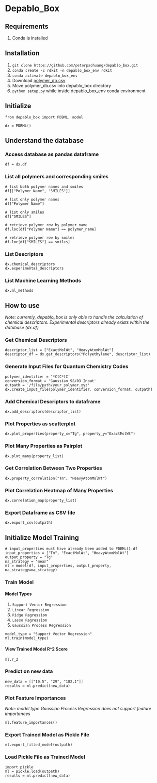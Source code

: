# Depablo_Box

## Requirements

1. Conda is installed

## Installation
1. `git clone https://github.com/peterpaohuang/depablo_box.git`
2. `conda create -c rdkit -n depablo_box_env rdkit`
3. `conda activate depablo_box_env`
4. Download [polymer_db.csv](https://drive.google.com/file/d/1J0MbhEI2AIuihl0YavBBL0xl9xWgDBjQ/view?usp=sharing)
5. Move polymer_db.csv into depablo_box directory
6. `python setup.py` while inside depablo_box_env conda environment

## Initialize
```
from depablo_box import PDBML, model

dx = PDBML()
```
## Understand the database
### Access database as pandas dataframe
```
df = dx.df
```

### List all polymers and corresponding smiles
```
# list both polymer names and smiles
df[["Polymer Name", "SMILES"]]

# list only polymer names
df["Polymer Name"]

# list only smiles
df["SMILES"]

# retrieve polymer row by polymer_name
df.loc[df["Polymer Name"] == polymer_name]

# retrieve polymer row by smiles
df.loc[df["SMILES"] == smiles]
```

### List Descriptors
```
dx.chemical_descriptors
dx.experimental_descriptors
```

### List Machine Learning Methods
```
dx.ml_methods
```

## How to use
_Note: currently, depablo_box is only able to handle the calculation of chemical descriptors. Experimental descriptors already exists within the database (dx.df)_
### Get Chemical Descriptors 
```
descriptor_list = ["ExactMolWt", "HeavyAtomMolWt"]
descriptor_df = dx.get_descriptors("Polyethylene", descriptor_list)
```

### Generate Input Files for Quantum Chemistry Codes
```
polymer_identifier = '*C(C*)C'
conversion_format = 'Gaussian 98/03 Input'
outpath = '/file/path/your_polymer.xyz'
dx.create_input_file(polymer_identifier, conversion_format, outpath)
```

### Add Chemical Descriptors to dataframe
```
dx.add_descriptors(descriptor_list)
```
### Plot Properties as scatterplot
```
dx.plot_properties(property_x="Tg", property_y="ExactMolWt")
```
### Plot Many Properties as Pairplot
```
dx.plot_many(property_list)
```
### Get Correlation Between Two Properties
```
dx.property_correlation("Tm", "HeavyAtomMolWt")
```
### Plot Correlation Heatmap of Many Properties
```
dx.correlation_map(property_list)
```
### Export Dataframe as CSV file
```
dx.export_csv(outpath)
```
## Initialize Model Training
```
# input_properties must have already been added to PDBML().df
input_properties = ["Tm", "ExactMolWt", "HeavyAtomMolWt"]
output_property = "Tg"
na_strategy = "mean"
ml = model(df, input_properties, output_property, na_strategy=na_strategy)
```
### Train Model
#### Model Types
1. `Support Vector Regression`
2. `Linear Regression`
3. `Ridge Regression`
4. `Lasso Regression`
5. `Gaussian Process Regression`
```
model_type = "Support Vector Regression"
ml.train(model_type)
```
#### View Trained Model R^2 Score
```
ml.r_2
```

### Predict on new data
```
new_data = [["10.5", "29", "102.1"]]
results = ml.predict(new_data)
```
### Plot Feature Importances
_Note: model type Gaussian Process Regression does not support feature importances_
```
ml.feature_importances()
```
### Export Trained Model as Pickle File
```
ml.export_fitted_model(outpath)
```
### Load Pickle File as Trained Model
```
import pickle
ml = pickle.load(outpath)
results = ml.predict(new_data)
```
